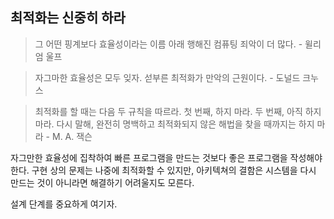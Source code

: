## 최적화는 신중히 하라  

> 그 어떤 핑계보다 효율성이라는 이름 아래 행해진 컴퓨팅 죄악이 더 많다. - 윌리엄 울프

> 자그마한 효율성은 모두 잊자. 섣부른 최적화가 만악의 근원이다. - 도널드 크누스

> 최적화를 할 때는 다음 두 규칙을 따르라.
> 첫 번째, 하지 마라.
> 두 번째, 아직 하지 마라. 다시 말해, 완전히 명백하고 최적화되지 않은 해법을 찾을 때까지는 하지 마라 - M. A. 잭슨

자그만한 효율성에 집착하여 빠른 프로그램을 만드는 것보다 좋은 프로그램을 작성해야 한다. 
구현 상의 문제는 나중에 최적화할 수 있지만, 아키텍쳐의 결함은 시스템을 다시 만드는 것이 아니라면 해결하기 어려울지도 모른다. 

설계 단계를 중요하게 여기자.